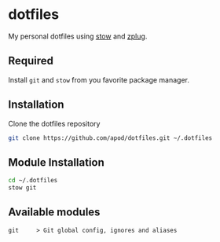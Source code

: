 # dotfiles

My personal dotfiles using [stow](https://www.gnu.org/software/stow/) and [zplug](https://github.com/b4b4r07/zplug).

## Required

Install `git` and `stow` from you favorite package manager.

## Installation

Clone the dotfiles repository

```sh
git clone https://github.com/apod/dotfiles.git ~/.dotfiles
```

## Module Installation

```sh
cd ~/.dotfiles
stow git
```

## Available modules

```
git     > Git global config, ignores and aliases
```
